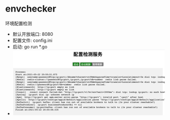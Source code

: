 # envchecker
环境配置检测

*  默认开放端口: 8080
*  配置文件: config.ini
*  启动: go run *.go
*  ![avatar](./envchecker.png)